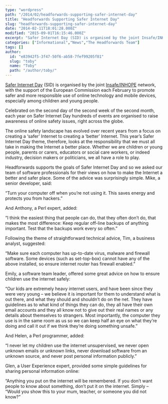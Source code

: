 ```yaml
---
type: "wordpress"
path: "/2014/02/headforwards-supporting-safer-internet-day"
title: "Headforwards Supporting Safer Internet Day"
slug: "headforwards-supporting-safer-internet-day"
date: "2014-02-11T18:01:28.000Z"
modified: "2015-09-01T16:15:46.000Z"
excerpt: "Safer Internet Day (SID) is organised by the joint Insafe/INHOPE network, with the support of the European Commission each February to promote safer and more responsible use of online technology and mobile devices, especially among children and young people. Celebrated on the second day of the second week of the second month, each year on …"
categories: ["Informational","News","The Headforwards Team"]
tags: []
author:
  id: "e83942f5-3f47-50f6-ab58-7fef99205f81"
  slug: "toby"
  name: "Toby"
  path: "/author/toby/"
---
```

[Safer Internet Day](http://www.saferinternet.org/safer-internet-day) (SID) is organised by the joint [Insafe/INHOPE](http://www.saferinternet.org/insafe-inhope-resources) network, with the support of the European Commission each February to promote safer and more responsible use of online technology and mobile devices, especially among children and young people.

Celebrated on the second day of the second week of the second month, each year on Safer Internet Day hundreds of events are organised to raise awareness of online safety issues, right across the globe.

The online safety landscape has evolved over recent years from a focus on creating a ‘safer’ Internet to creating a ‘better’ Internet. This year’s Safer Internet Day theme, therefore, looks at the responsibility that we must all take in making the Internet a better place. Whether we are children or young people, parents or carers, educators or social care workers, or indeed industry, decision makers or politicians, we all have a role to play.

Headforwards supports the goals of Safer Internet Day and so we asked our team of software professionals for their views on how to make the Internet a better and safer place. Some of the advice was surprisingly simple. Mike, a senior developer, said:

“Turn your computer off when you’re not using it. This saves energy and protects you from hackers.”

And Anthony, a Perl expert, added:

“I think the easiest thing that people can do, that they often don’t do, that makes the most difference: Keep regular off-line backups of anything important. Test that the backups work every so often.”

Following the theme of straightforward technical advice, Tim, a business analyst, suggested:

“Make sure each computer has up-to-date virus, malware and firewall software. Some devices (such as set-top-box) cannot have any of the above installed, so ensure internet router has firewall enabled.”

Emily, a software team leader, offered some great advice on how to ensure children use the internet safely:

“Our kids are extremely heavy internet users, and have been since they were very young – we believe it is important for them to understand what is out there, and what they should and shouldn’t do on the net. They have guidelines as to what kind of things they can do, they all have their own email accounts and they all know not to give out their real names or any details about themselves to strangers. Most importantly, the computer they use is in the same room as us so we can keep half an eye on what they’re doing and call it out if we think they’re doing something unsafe.”

And Helen, a Perl programmer, added:

“I never let my children use the internet unsupervised, we never open unknown emails or unknown links, never download software from an unknown source, and never post personal information publicly.”

Glen, a User Experience expert, provided some simple guidelines for sharing personal information online:

“Anything you put on the internet will be remembered. If you don’t want people to know about something, don’t put it on the internet. Simply – “Would you show this to your mum, teacher, or someone you did not know?”
